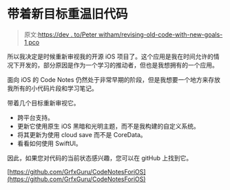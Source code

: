 # 带着新目标重温旧代码

> 原文:[https://dev . to/Peter witham/revising-old-code-with-new-goals-1 pco](https://dev.to/peterwitham/revisiting-old-code-with-new-goals-1pco)

所以我决定是时候重新审视我的开源 iOS 项目了。这个应用是我在时间允许的情况下开发的，部分原因是作为一个学习的推动者，但也是我想拥有的一个应用。

面向 iOS 的 Code Notes 仍然处于非常早期的阶段，但是我想要一个地方来存放我所有的小代码片段和学习笔记。

带着几个目标重新审视它。

*   跨平台支持。
*   更新它使用原生 iOS 黑暗和光明主题，而不是我构建的自定义系统。
*   将其更新为使用 cloud save 而不是 CoreData。
*   看看如何使用 SwiftUI。

因此，如果您对代码的当前状态感兴趣，您可以在 gitHub 上找到它。

[https://github.com/GrfxGuru/CodeNotesForiOS](https://github.com/GrfxGuru/CodeNotesForiOS)